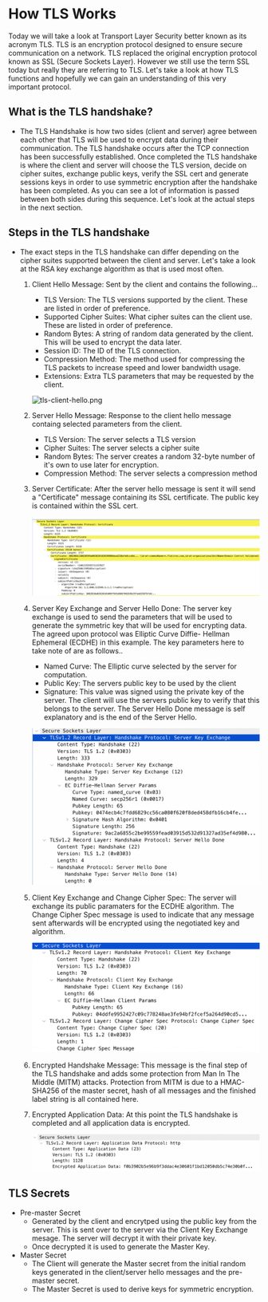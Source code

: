 # **How TLS Works**

Today we will take a look at Transport Layer Security better known as its acronym TLS. TLS is an encryption protocol designed to ensure secure communication on a network. TLS replaced the original encryption protocol known as SSL (Secure Sockets Layer). However we still use the term SSL today but really they are referring to TLS. Let's take a look at how TLS functions and hopefully we can gain an understanding of this very important protocol.

## What is the TLS handshake?

- The TLS Handshake is how two sides (client and server) agree between each other that TLS will be used to encrypt data during their communication. The TLS handshake occurs after the TCP connection has been successfully established. Once completed the TLS handshake is where the client and server will choose the TLS version, decide on cipher suites, exchange public keys, verify the SSL cert and generate sessions keys in order to use symmetric encryption after the handshake has been completed. As you can see a lot of information is passed between both sides during this sequence. Let's look at the actual steps in the next section.

## Steps in the TLS handshake

- The exact steps in the TLS handshake can differ depending on the cipher suites supported between the client and server. Let's take a look at the RSA key exchange algorithm as that is used most often.

    1. Client Hello Message: Sent by the client and contains the following...
        - TLS Version: The TLS versions supported by the client. These are listed in order of preference.
        - Supported Cipher Suites: What cipher suites can the client use. These are listed in order of preference.
        - Random Bytes: A string of random data generated by the client. This will be used to encrypt the data later. 
        - Session ID: The ID of the TLS connection.
        - Compression Method: The method used for compressing the TLS packets to increase speed and lower bandwidth usage.
        - Extensions: Extra TLS parameters that may be requested by the client.

        ![tls-client-hello.png]({{site.baseurl}}/assets/images/tls-client-hello.png)

    2. Server Hello Message: Response to the client hello message containg selected parameters from the client.
        - TLS Version: The server selects a TLS version
        - Cipher Suites: The server selects a cipher suite
        - Random Bytes: The server creates a random 32-byte number of it's own to use later for encryption.
        - Compression Method: The server selects a compression method

    3. Server Certificate: After the server hello message is sent it will send a "Certificate" message containing its SSL certificate. The public key is contained within the SSL cert.
    
        ![tls-server-cert.png](/assets/images/tls-server-cert.png)

    4. Server Key Exchange and Server Hello Done: The server key exchange is used to send the parameters that will be used to generate the symmetric key that will be used for encrypting data. The agreed upon protocol was Elliptic Curve Diffie- Hellman Ephemeral (ECDHE) in this example. The key parameters here to take note of are as follows..
        - Named Curve: The Elliptic curve selected by the server for computation.
        - Public Key: The servers public key to be used by the client
        - Signature: This value was signed using the private key of the server. The client will use the servers public key to verify that this belongs to the server.
    The Server Hello Done message is self explanatory and is the end of the Server Hello.
    
        ![tls-server-key-exchange.png](/assets/images/tls-server-key-exchange.png)

    5. Client Key Exchange and Change Cipher Spec: The server will exchange its public paramaters for the ECDHE algorithm. The Change Cipher Spec message is used to indicate that any message sent afterwards will be encrypted using the negotiated key and algorithm.

        ![tls-client-key-exchange.png](/assets/images/tls-client-key-exchange.png)
    
    6. Encrypted Handshake Message: This message is the final step of the TLS handshake and adds some protection from Man In The Middle (MITM) attacks. Protection from MITM is due to a HMAC-SHA256 of the master secret, hash of all messages and the finished label string is all contained here.

    7. Encrypted Application Data: At this point the TLS handshake is completed and all application data is encrypted.

        ![tls-enc.png](/assets/images/tls-enc.png)

## TLS Secrets

- Pre-master Secret
    - Generated by the client and encrytped using the public key from the server. This is sent over to the server via the Client Key Exchange mesage. The server will decrypt it with their private key. 
    - Once decrypted it is used to generate the Master Key.
- Master Secret
    - The Client will generate the Master secret from the initial random keys generated in the client/server hello messages and the pre-master secret. 
    - The Master Secret is used to derive keys for symmetric encryption.